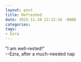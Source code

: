 ```yaml
---
layout: post
title: Refreshed
date: 2015-11-20 22:22:16 -0000
categories:
tags:
- Ezra
---
```

"I am well-rested!"<br/>
--Ezra, after a much-needed nap
